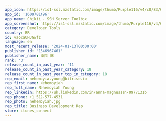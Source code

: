 ```yaml
---
app_icon: https://is1-ssl.mzstatic.com/image/thumb/Purple116/v4/c0/83/0e/c0830e48-d3d5-e31b-d2c4-cbde4f279466/AppIcon-1x_U007emarketing-0-7-0-85-220.png/1024x1024bb.png
app_id: '1609781496'
app_name: Chikii - SSH Server Toolbox
app_screenshot: https://is1-ssl.mzstatic.com/image/thumb/Purple116/v4/06/7f/ea/067feaf9-8245-4582-c4e1-e8b02fd68659/a9882b85-6418-438a-a5fb-d3b2c93bbd11_1242x2688_1@2x.png/1242x2688bb.png
category: Developer Tools
country: BR
id: vaocaUHJGwfz
language: en
most_recent_release: '2024-01-13T00:00:00'
publisher_id: '1646967461'
publisher_name: 泽民 陈
rank: '3'
release_count_in_past_year: '11'
release_count_in_past_year_category: 18
release_count_in_past_year_top_in_category: 18
rep_email: nehemoyia.young@bitrise.io
rep_first_name: Nehemoyiah
rep_full_name: Nehemoyiah Young
rep_linkedin: https://uk.linkedin.com/in/anna-magnussen-0977131b
rep_phone: +1 512-577-4531
rep_photo: nehemoyiah.jpg
rep_title: Business Development Rep
store: itunes_connect
---
```

